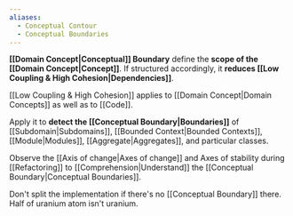 ```yaml
---
aliases:
  - Conceptual Contour
  - Conceptual Boundaries
---
```

**[[Domain Concept|Conceptual]] Boundary** define the **scope of the [[Domain Concept|Concept]]**. 
If structured accordingly, it **reduces [[Low Coupling & High Cohesion|Dependencies]]**.

[[Low Coupling & High Cohesion]] 
applies to [[Domain Concept|Domain Concepts]] as well as to [[Code]].

Apply it to **detect the [[Conceptual Boundary|Boundaries]]** of [[Subdomain|Subdomains]], [[Bounded Context|Bounded Contexts]], [[Module|Modules]], [[Aggregate|Aggregates]], and particular classes.

Observe the [[Axis of change|Axes of change]] and Axes of stability during [[Refactoring]] to [[Comprehension|Understand]] the [[Conceptual Boundary|Conceptual Boundaries]].

Don't split the implementation if there's no [[Conceptual Boundary]] there. Half of uranium atom isn't uranium.
